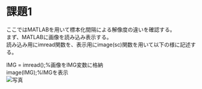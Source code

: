 # 課題1  
ここではMATLABを用いて標本化間隔による解像度の違いを確認する。  
まず、MATLABに画像を読み込み表示する。  
読み込み用にimread関数を、表示用にimage(sc)関数を用いて以下の様に記述する。  
  
IMG = imread();%画像をIMG変数に格納  
image(IMG);%IMGを表示  
![写真](http://keepingblog.net/github_images/flower_mini.jpg)
